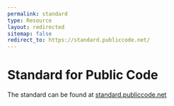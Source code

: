 ```yaml
---
permalink: standard
type: Resource
layout: redirected
sitemap: false
redirect_to: https://standard.publiccode.net/
---
```


# Standard for Public Code

The standard can be found at [standard.publiccode.net](https://standard.publiccode.net/)
